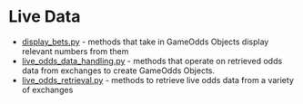 # Live Data

- [display_bets.py](display_bets.py) - methods that take in GameOdds Objects display relevant numbers from them
- [live_odds_data_handling.py](live_odds_data_handling.py) - methods that operate on retrieved odds data from exchanges
  to create GameOdds Objects.
- [live_odds_retrieval.py](live_odds_retrieval.py) - methods to retrieve live odds data from a variety of exchanges

